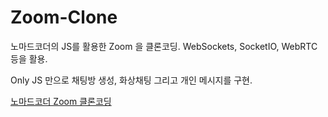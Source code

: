 # Zoom-Clone

노마드코더의 JS를 활용한 Zoom 을 클론코딩.
WebSockets, SocketIO, WebRTC 등을 활용.

Only JS 만으로 채팅방 생성, 화상채팅 그리고 개인 메시지를 구현.

<a href="https://nomadcoders.co/noom/lectures/3111">노마드코더 Zoom 클론코딩</a>